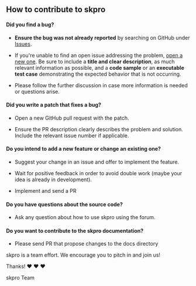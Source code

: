 ## How to contribute to skpro

#### **Did you find a bug?**

* **Ensure the bug was not already reported** by searching on GitHub under [Issues](https://github.com/kiraly-group/skpro/issues).

* If you're unable to find an open issue addressing the problem, [open a new one](https://github.com/kiraly-group/skpro/issues/new). Be sure to include a **title and clear description**, as much relevant information as possible, and a **code sample** or an **executable test case** demonstrating the expected behavior that is not occurring.

* Please follow the further discussion in case more information is needed or questions arise.

#### **Did you write a patch that fixes a bug?**

* Open a new GitHub pull request with the patch.

* Ensure the PR description clearly describes the problem and solution. Include the relevant issue number if applicable.

#### **Do you intend to add a new feature or change an existing one?**

* Suggest your change in an issue and offer to implement the feature. 

* Wait for positive feedback in order to avoid double work (maybe your idea is already in development).

* Implement and send a PR

#### **Do you have questions about the source code?**

* Ask any question about how to use skpro using the forum.

#### **Do you want to contribute to the skpro documentation?**

* Please send PR that propose changes to the docs directory
 
skpro is a team effort. We encourage you to pitch in and join us!

Thanks! :heart: :heart: :heart:

skpro Team
